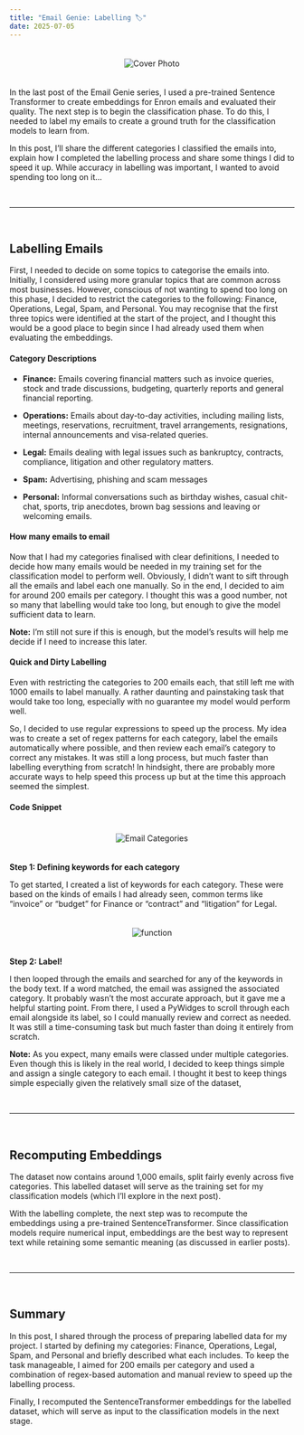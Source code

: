 ```yaml
---
title: "Email Genie: Labelling 🏷️"
date: 2025-07-05
---
```


<div style="text-align: center;">
  <img src="{{ site.baseurl }}/assets/email-genie/phase_5/labelling_cover_photo.jpg" alt="Cover Photo" style="max-width: 100%; height: auto; margin: 20px 0;">
</div>


In the last post of the Email Genie series, I used a pre-trained Sentence Transformer to create embeddings for Enron emails and evaluated their quality. The next step is to begin the classification phase. To do this, I needed to label my emails to create a ground truth for the classification models to learn from. 

In this post, I’ll share the different categories I classified the emails into, explain how I completed the labelling process and share some things I did to speed it up. While accuracy in labelling was important, I wanted to avoid spending too long on it...

<br>

----

<br>

## Labelling Emails

First, I needed to decide on some topics to categorise the emails into. Initially, I considered using more granular topics that are common across most businesses. However, conscious of not wanting to spend too long on this phase, I decided to restrict the categories to the following: Finance, Operations, Legal, Spam, and Personal. You may recognise that the first three topics were identified at the start of the project, and I thought this would be a good place to begin since I had already used them when evaluating the embeddings.

#### **Category Descriptions**

- **Finance:** Emails covering financial matters such as invoice queries, stock and trade discussions, budgeting, quarterly reports and general financial reporting.

- **Operations:** Emails about day-to-day activities, including mailing lists, meetings, reservations, recruitment, travel arrangements, resignations, internal announcements and visa-related queries.

- **Legal:** Emails dealing with legal issues such as bankruptcy, contracts, compliance, litigation and other regulatory matters.

- **Spam:** Advertising, phishing and scam messages

- **Personal:** Informal conversations such as birthday wishes, casual chit-chat, sports, trip anecdotes, brown bag sessions and leaving or welcoming emails.


#### **How many emails to email**

Now that I had my categories finalised with clear definitions, I needed to decide how many emails would be needed in my training set for the classification model to perform well. Obviously, I didn’t want to sift through all the emails and label each one manually. So in the end, I decided to aim for around 200 emails per category. I thought this was a good number, not so many that labelling would take too long, but enough to give the model sufficient data to learn. 

**Note:** I’m still not sure if this is enough, but the model’s results will help me decide if I need to increase this later.

#### **Quick and Dirty Labelling**

Even with restricting the categories to 200 emails each, that still left me with 1000 emails to label manually. A rather daunting and painstaking task that would take too long, especially with no guarantee my model would perform well.

So, I decided to use regular expressions to speed up the process. My idea was to create a set of regex patterns for each category, label the emails automatically where possible, and then review each email’s category to correct any mistakes. It was still a long process, but much faster than labelling everything from scratch! In hindsight, there are probably more accurate ways to help speed this process up but at the time this approach seemed the simplest.

#### **Code Snippet** 

<div style="text-align: center;">
  <img src="{{ site.baseurl }}/assets/email-genie/phase_5/categories.png" alt="Email Categories" style="max-width: 100%; height: auto; margin: 20px 0;">
</div>


**Step 1: Defining keywords for each category**
 
To get started, I created a list of keywords for each category. These were based on the kinds of emails I had already seen, common terms like “invoice” or “budget” for Finance or “contract” and “litigation” for Legal. 

<div style="text-align: center;">
  <img src="{{ site.baseurl }}/assets/email-genie/phase_5/function.png" alt="function" style="max-width: 100%; height: auto; margin: 20px 0;">
</div>


**Step 2: Label!**

I then looped through the emails and searched for any of the keywords in the body text. If a word matched, the email was assigned the associated category.
It probably wasn’t the most accurate approach, but it gave me a helpful starting point. From there, I used a PyWidges to scroll through each email alongside its label, so I could manually review and correct as needed. It was still a time-consuming task but much faster than doing it entirely from scratch.

**Note:** As you expect, many emails were classed under multiple categories. Even though this is likely in the real world, I decided to keep things simple and assign a single category to each email. I thought it best to keep things simple especially given the relatively small size of the dataset,

<br>

----

<br>

## Recomputing Embeddings

The dataset now contains around 1,000 emails, split fairly evenly across five categories. This labelled dataset will serve as the training set for my classification models (which I’ll explore in the next post).

With the labelling complete, the next step was to recompute the embeddings using a pre-trained SentenceTransformer. Since classification models require numerical input, embeddings are the best way to represent text while retaining some semantic meaning (as discussed in earlier posts).

<br>

----

<br>

## Summary


In this post, I shared through the process of preparing labelled data for my project. I started by defining my categories: Finance, Operations, Legal, Spam, and Personal and briefly described what each includes. To keep the task manageable, I aimed for 200 emails per category and used a combination of regex-based automation and manual review to speed up the labelling process.

Finally, I recomputed the SentenceTransformer embeddings for the labelled dataset, which will serve as input to the classification models in the next stage.
